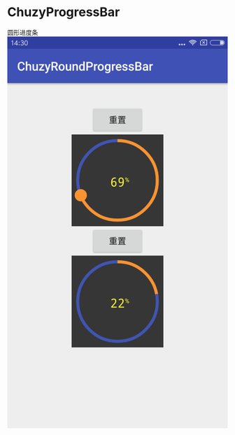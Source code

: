 # ChuzyProgressBar
圆形进度条
![image](https://github.com/CHUZHIYUAN/ChuzyProgressBar/blob/master/ChuzyRoundProgressBar/app/src/main/res/mipmap-hdpi/decrc.png)
